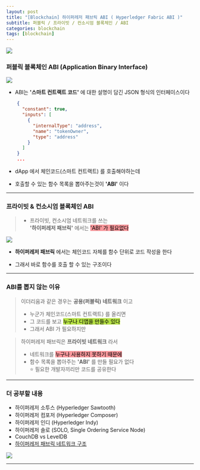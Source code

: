 ```yaml
---
layout: post
title: "[Blockchain] 하이퍼레저 패브릭 ABI ( Hyperledger Fabric ABI )"
subtitle: 퍼블릭 / 프라이빗 / 컨소시엄 블록체인 / ABI
categories: blockchain
tags: [blockchain]
---
```


![](https://velog.velcdn.com/images/-__-/post/898e496e-83cf-46bd-9410-39f75ebc1323/image.png)

### 퍼블릭 블록체인 ABI (Application Binary Interface)

![](https://velog.velcdn.com/images/-__-/post/8bdfe293-d97f-4a30-bcbe-ec918b322260/image.png)

- ABI는 **'스마트 컨트랙트 코드'** 에 대한 설명이 담긴 JSON 형식의 인터페이스이다

```json
    {
      "constant": true,
      "inputs": [
        {
          "internalType": "address",
          "name": "tokenOwner",
          "type": "address"
        }
      ]
    }
    ...
```

- dApp 에서 체인코드(스마트 컨트랙트) 를 호출해야하는데

- 호출할 수 있는 함수 목록을 뽑아주는것이 **'ABI'** 이다

---

### 프라이빗 & 컨소시엄 블록체인 ABI

> - 프라이빗, 컨소시엄 네트워크를 쓰는<br>
>   **'하이퍼레저 패브릭'** 에서는 <span style="background-color:#F7969A; color:#000;">'ABI' 가 필요없다</span>

![](https://velog.velcdn.com/images/-__-/post/52553acf-c8ed-430d-a247-23c7fb9fc7db/image.png)

- **하이퍼레저 패브릭** 에서는 체인코드 자체를 함수 단위로 코드 작성을 한다

- 그래서 바로 함수를 호출 할 수 있는 구조이다

---

### ABI를 뽑지 않는 이유

> 이더리움과 같은 경우는 **공용(퍼블릭) 네트워크** 이고<br>
>
> - 누군가 체인코드(스마트 컨트랙트) 를 올리면<br>
> - 그 코드를 보고 <span style="background-color:#B5E045; color:#000;">누구나 디앱을 만들수 있다</span><br>
> - 그래서 ABI 가 필요하지만

> 하이퍼레저 패브릭은 **프라이빗 네트워크** 라서<br>
>
> - 네트워크를 <span style="background-color:#F7969A; color:#000;">누구나 사용하지 못하기 때문에</span><br>
> - 함수 목록을 뽑아주는 **'ABI'** 를 만들 필요가 없다<br>
>   ⭐ 필요한 개발자끼리만 코드를 공유한다

---

### 더 공부할 내용

- 하이퍼레저 소투스 (Hyperledger Sawtooth)
- 하이퍼레저 컴포저 (Hyperledger Composer)
- 하이퍼레저 인디 (Hyperledger Indy)
- 하이퍼레저 솔로 (SOLO, Single Ordering Service Node)
- CouchDB vs LevelDB
- [하이퍼레저 패브릭 네트워크 구조](https://medium.com/decipher-media/%ED%95%98%EC%9D%B4%ED%8D%BC%EB%A0%88%EC%A0%80-%ED%8C%A8%EB%B8%8C%EB%A6%AD-%EB%84%A4%ED%8A%B8%EC%9B%8C%ED%81%AC-%EA%B5%AC%EC%A1%B0-hyperledger-fabric-network-structure-d7fd9c759983)

![](https://velog.velcdn.com/images/-__-/post/744cfd16-ea61-4031-9dbc-c63e37356a9e/image.png)

---

